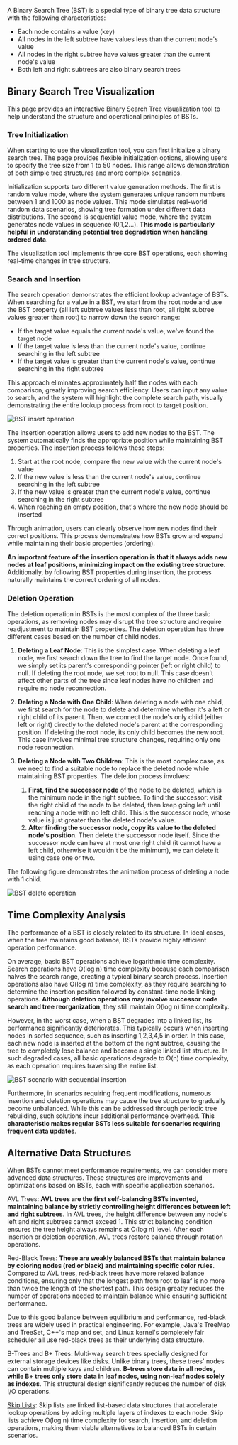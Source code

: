 A Binary Search Tree (BST) is a special type of binary tree data structure with the following characteristics:

- Each node contains a value (key)
- All nodes in the left subtree have values less than the current node's value
- All nodes in the right subtree have values greater than the current node's value
- Both left and right subtrees are also binary search trees

## Binary Search Tree Visualization

This page provides an interactive Binary Search Tree visualization tool to help understand the structure and operational principles of BSTs.

### Tree Initialization

When starting to use the visualization tool, you can first initialize a binary search tree. The page provides flexible initialization options, allowing users to specify the tree size from 1 to 50 nodes. This range allows demonstration of both simple tree structures and more complex scenarios.

Initialization supports two different value generation methods. The first is random value mode, where the system generates unique random numbers between 1 and 1000 as node values. This mode simulates real-world random data scenarios, showing tree formation under different data distributions. The second is sequential value mode, where the system generates node values in sequence (0,1,2...). **This mode is particularly helpful in understanding potential tree degradation when handling ordered data**.

The visualization tool implements three core BST operations, each showing real-time changes in tree structure.

### Search and Insertion

The search operation demonstrates the efficient lookup advantage of BSTs. When searching for a value in a BST, we start from the root node and use the BST property (all left subtree values less than root, all right subtree values greater than root) to narrow down the search range:

- If the target value equals the current node's value, we've found the target node
- If the target value is less than the current node's value, continue searching in the left subtree
- If the target value is greater than the current node's value, continue searching in the right subtree

This approach eliminates approximately half the nodes with each comparison, greatly improving search efficiency. Users can input any value to search, and the system will highlight the complete search path, visually demonstrating the entire lookup process from root to target position.

![BST insert operation](https://slefboot-1251736664.file.myqcloud.com/20241108_ai_gallery_bst_insert.webp)

The insertion operation allows users to add new nodes to the BST. The system automatically finds the appropriate position while maintaining BST properties. The insertion process follows these steps:

1. Start at the root node, compare the new value with the current node's value
2. If the new value is less than the current node's value, continue searching in the left subtree
3. If the new value is greater than the current node's value, continue searching in the right subtree
4. When reaching an empty position, that's where the new node should be inserted

Through animation, users can clearly observe how new nodes find their correct positions. This process demonstrates how BSTs grow and expand while maintaining their basic properties (ordering).

**An important feature of the insertion operation is that it always adds new nodes at leaf positions, minimizing impact on the existing tree structure**. Additionally, by following BST properties during insertion, the process naturally maintains the correct ordering of all nodes.

### Deletion Operation

The deletion operation in BSTs is the most complex of the three basic operations, as removing nodes may disrupt the tree structure and require readjustment to maintain BST properties. The deletion operation has three different cases based on the number of child nodes.

1. **Deleting a Leaf Node**: This is the simplest case. When deleting a leaf node, we first search down the tree to find the target node. Once found, we simply set its parent's corresponding pointer (left or right child) to null. If deleting the root node, we set root to null. This case doesn't affect other parts of the tree since leaf nodes have no children and require no node reconnection.

2. **Deleting a Node with One Child**: When deleting a node with one child, we first search for the node to delete and determine whether it's a left or right child of its parent. Then, we connect the node's only child (either left or right) directly to the deleted node's parent at the corresponding position. If deleting the root node, its only child becomes the new root. This case involves minimal tree structure changes, requiring only one node reconnection.

3. **Deleting a Node with Two Children**: This is the most complex case, as we need to find a suitable node to replace the deleted node while maintaining BST properties. The deletion process involves:
    1. **First, find the successor node** of the node to be deleted, which is the minimum node in the right subtree. To find the successor: visit the right child of the node to be deleted, then keep going left until reaching a node with no left child. This is the successor node, whose value is just greater than the deleted node's value.
    2. **After finding the successor node, copy its value to the deleted node's position**. Then delete the successor node itself. Since the successor node can have at most one right child (it cannot have a left child, otherwise it wouldn't be the minimum), we can delete it using case one or two.

The following figure demonstrates the animation process of deleting a node with 1 child.

![BST delete operation](https://slefboot-1251736664.file.myqcloud.com/20241108_ai_gallery_bst_delete.webp)

## Time Complexity Analysis

The performance of a BST is closely related to its structure. In ideal cases, when the tree maintains good balance, BSTs provide highly efficient operation performance.

On average, basic BST operations achieve logarithmic time complexity. Search operations have O(log n) time complexity because each comparison halves the search range, creating a typical binary search process. Insertion operations also have O(log n) time complexity, as they require searching to determine the insertion position followed by constant-time node linking operations. **Although deletion operations may involve successor node search and tree reorganization**, they still maintain O(log n) time complexity.

However, in the worst case, when a BST degrades into a linked list, its performance significantly deteriorates. This typically occurs when inserting nodes in sorted sequence, such as inserting 1,2,3,4,5 in order. In this case, each new node is inserted at the bottom of the right subtree, causing the tree to completely lose balance and become a single linked list structure. In such degraded cases, all basic operations degrade to O(n) time complexity, as each operation requires traversing the entire list.

![BST scenario with sequential insertion](https://slefboot-1251736664.file.myqcloud.com/20241108_ai_gallery_binarysearch_order.png)

Furthermore, in scenarios requiring frequent modifications, numerous insertion and deletion operations may cause the tree structure to gradually become unbalanced. While this can be addressed through periodic tree rebuilding, such solutions incur additional performance overhead. **This characteristic makes regular BSTs less suitable for scenarios requiring frequent data updates**.

## Alternative Data Structures

When BSTs cannot meet performance requirements, we can consider more advanced data structures. These structures are improvements and optimizations based on BSTs, each with specific application scenarios.

AVL Trees: **AVL trees are the first self-balancing BSTs invented, maintaining balance by strictly controlling height differences between left and right subtrees**. In AVL trees, the height difference between any node's left and right subtrees cannot exceed 1. This strict balancing condition ensures the tree height always remains at O(log n) level. After each insertion or deletion operation, AVL trees restore balance through rotation operations.

Red-Black Trees: **These are weakly balanced BSTs that maintain balance by coloring nodes (red or black) and maintaining specific color rules**. Compared to AVL trees, red-black trees have more relaxed balance conditions, ensuring only that the longest path from root to leaf is no more than twice the length of the shortest path. This design greatly reduces the number of operations needed to maintain balance while ensuring sufficient performance.

Due to this good balance between equilibrium and performance, red-black trees are widely used in practical engineering. For example, Java's TreeMap and TreeSet, C++'s map and set, and Linux kernel's completely fair scheduler all use red-black trees as their underlying data structure.

B-Trees and B+ Trees: Multi-way search trees specially designed for external storage devices like disks. Unlike binary trees, these trees' nodes can contain multiple keys and children. **B-trees store data in all nodes, while B+ trees only store data in leaf nodes, using non-leaf nodes solely as indexes**. This structural design significantly reduces the number of disk I/O operations.

[Skip Lists](https://games.programnotes.cn/algorithms/skiplist): Skip lists are linked list-based data structures that accelerate lookup operations by adding multiple layers of indexes to each node. Skip lists achieve O(log n) time complexity for search, insertion, and deletion operations, making them viable alternatives to balanced BSTs in certain scenarios.